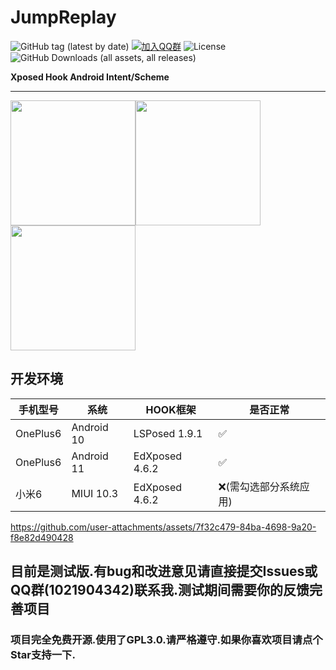 # JumpReplay

![GitHub tag (latest by date)](https://img.shields.io/github/v/tag/FourTwooo/JumpReplay?label=version&logo=github) [![加入QQ群](https://img.shields.io/badge/QQ群-1021904342-blue?logo=qq)](https://qm.qq.com/cgi-bin/qm/qr?k=6JWWosRVV0rtISqQKNVU5QY8KT0sBQP8&jump_from=webapi&authKey=kvD0trmJvJiWSeFVv1+WTUYBpalYGKh+dF3zgfpLDuByEmZF2wT8XXwC8QuT/tzQ) ![License](https://img.shields.io/badge/license-GPL%203.0-blue) ![GitHub Downloads (all assets, all releases)](https://img.shields.io/github/downloads/FourTwooo/JumpReplay/total?logo=github)

**Xposed Hook Android Intent/Scheme**

---

<img src="https://github.com/user-attachments/assets/cc1c2e44-f5b4-4826-a957-72e727990bc4" width="200"/><img src="https://github.com/user-attachments/assets/72534255-31a9-417d-b030-817cefbf93c2" width="200"/><img src="https://github.com/user-attachments/assets/f4a6f979-22dd-4894-b9d5-f88091f00431" width="200"/>

## 开发环境

| 手机型号     | 系统         | HOOK框架         | 是否正常         |
|----------|------------|----------------|--------------|
| OnePlus6 | Android 10 | LSPosed 1.9.1  | ✅            |
| OnePlus6 | Android 11 | EdXposed 4.6.2 | ✅            |
| 小米6      | MIUI 10.3  | EdXposed 4.6.2 | ❌(需勾选部分系统应用) |

https://github.com/user-attachments/assets/7f32c479-84ba-4698-9a20-f8e82d490428

## 目前是测试版.有bug和改进意见请直接提交Issues或QQ群(1021904342)联系我.测试期间需要你的反馈完善项目

### 项目完全免费开源.使用了GPL3.0.请严格遵守.如果你喜欢项目请点个Star支持一下.